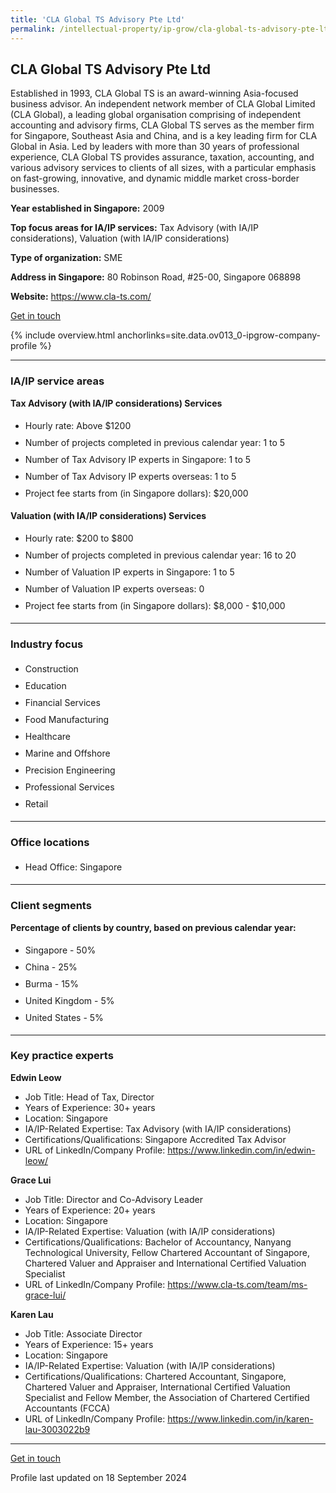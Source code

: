 ```yaml
---
title: 'CLA Global TS Advisory Pte Ltd'
permalink: /intellectual-property/ip-grow/cla-global-ts-advisory-pte-ltd/
---
```


## CLA Global TS Advisory Pte Ltd

Established in 1993, CLA Global TS is an award-winning Asia-focused business advisor. An independent network member of CLA Global Limited (CLA Global), a leading global organisation comprising of independent accounting and advisory firms, CLA Global TS serves as the member firm for Singapore, Southeast Asia and China, and is a key leading firm for CLA Global in Asia. Led by leaders with more than 30 years of professional experience, CLA Global TS provides assurance, taxation, accounting, and various advisory services to clients of all sizes, with a particular emphasis on fast-growing, innovative, and dynamic middle market cross-border businesses.

<b>Year established in Singapore:</b> 2009

<b>Top focus areas for IA/IP services:</b> Tax Advisory (with IA/IP considerations), Valuation (with IA/IP considerations)

<b>Type of organization:</b> SME

<b>Address in Singapore:</b> 80 Robinson Road, #25-00, Singapore 068898


<b>Website:</b> <a href='https://www.cla-ts.com/'>https://www.cla-ts.com/</a>

<a class='btn' href='https://form.gov.sg/67d25b0f264dbb41d0712c79' target='_blank' rel='noopener'>Get in touch</a>

{% include overview.html anchorlinks=site.data.ov013_0-ipgrow-company-profile %}

---
<a name='ip-related-service-areas'></a>
### IA/IP service areas

**Tax Advisory (with IA/IP considerations) Services**

<ul>
<li style='line-height: 27px; margin: 0px 0px !important'>Hourly rate:  Above $1200</li>
<li style='line-height: 27px; margin: 0px 0px !important'>Number of projects completed in previous calendar year: 1 to 5</li>
<li style='line-height: 27px; margin: 0px 0px !important'>Number of Tax Advisory IP experts in Singapore: 1 to 5 </li>
<li style='line-height: 27px; margin: 0px 0px !important'>Number of Tax Advisory IP experts overseas: 1 to 5 </li>
<li style='line-height: 27px; margin: 0px 0px !important'>Project fee starts from (in Singapore dollars):  $20,000</li>
</ul>

**Valuation (with IA/IP considerations) Services**

<ul>
<li style='line-height: 27px; margin: 0px 0px !important'>Hourly rate:  $200 to $800</li>
<li style='line-height: 27px; margin: 0px 0px !important'>Number of projects completed in previous calendar year: 16 to 20</li>
<li style='line-height: 27px; margin: 0px 0px !important'>Number of Valuation IP experts in Singapore: 1 to 5</li>
<li style='line-height: 27px; margin: 0px 0px !important'>Number of Valuation IP experts overseas: 0</li>
<li style='line-height: 27px; margin: 0px 0px !important'>Project fee starts from (in Singapore dollars):  $8,000 - $10,000</li>
</ul>

---
<a name='industry-focus'></a>
### Industry focus

<ul><li style='line-height: 27px; margin: 0px 0px !important'> Construction</li><li style='line-height: 27px; margin: 0px 0px !important'>Education</li><li style='line-height: 27px; margin: 0px 0px !important'>Financial Services</li><li style='line-height: 27px; margin: 0px 0px !important'>Food Manufacturing</li><li style='line-height: 27px; margin: 0px 0px !important'>Healthcare</li><li style='line-height: 27px; margin: 0px 0px !important'>Marine and Offshore</li><li style='line-height: 27px; margin: 0px 0px !important'>Precision Engineering</li><li style='line-height: 27px; margin: 0px 0px !important'>Professional Services</li><li style='line-height: 27px; margin: 0px 0px !important'>Retail</li></ul>

---
<a name='office-locations'></a>
### Office locations

<ul><li style='line-height: 27px; margin: 0px 0px !important'> Head Office: Singapore</li></ul>

---
<a name='client-segments'></a>
### Client segments

**Percentage of clients by country, based on previous calendar year:**

<ul><li style='line-height: 27px; margin: 0px 0px !important'> Singapore - 50%</li><li style='line-height: 27px; margin: 0px 0px !important'>China - 25%</li><li style='line-height: 27px; margin: 0px 0px !important'>Burma - 15%</li><li style='line-height: 27px; margin: 0px 0px !important'>United Kingdom - 5%</li><li style='line-height: 27px; margin: 0px 0px !important'>United States - 5%</li></ul>

---
<a name='key-practice-experts'></a>
### Key practice experts

**Edwin Leow**

- Job Title: Head of Tax, Director
- Years of Experience: 30+ years
- Location: Singapore
- IA/IP-Related Expertise: Tax Advisory (with IA/IP considerations)
- Certifications/Qualifications: Singapore Accredited Tax Advisor
- URL of LinkedIn/Company Profile: <a href="https://www.linkedin.com/in/edwin-leow/" target="_blank" rel="noopener">https://www.linkedin.com/in/edwin-leow/</a>


**Grace Lui**

- Job Title: Director and Co-Advisory Leader
- Years of Experience: 20+ years
- Location: Singapore
- IA/IP-Related Expertise: Valuation (with IA/IP considerations)
- Certifications/Qualifications: Bachelor of Accountancy, Nanyang Technological University, Fellow Chartered Accountant of Singapore, Chartered Valuer and Appraiser and International Certified Valuation Specialist
- URL of LinkedIn/Company Profile: <a href="https://www.cla-ts.com/team/ms-grace-lui/" target="_blank" rel="noopener">https://www.cla-ts.com/team/ms-grace-lui/</a>

**Karen Lau**

- Job Title: Associate Director
- Years of Experience: 15+ years
- Location: Singapore
- IA/IP-Related Expertise: Valuation (with IA/IP considerations)
- Certifications/Qualifications: Chartered Accountant, Singapore, Chartered Valuer and Appraiser, International Certified Valuation Specialist and Fellow Member, the Association of Chartered Certified Accountants (FCCA)
- URL of LinkedIn/Company Profile: <a href="https://www.linkedin.com/in/karen-lau-3003022b9" target="_blank" rel="noopener">https://www.linkedin.com/in/karen-lau-3003022b9</a>


---
<p>
<a class='btn' href='https://form.gov.sg/67d25b0f264dbb41d0712c79' target='_blank' rel='noopener'>Get in touch</a>
</p>
Profile last updated on 18 September 2024
